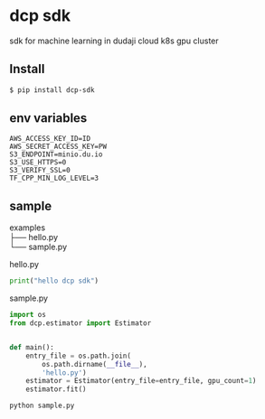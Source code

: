 # dcp sdk
sdk for machine learning in dudaji cloud k8s gpu cluster

## Install
```bash
$ pip install dcp-sdk
```

## env variables
```
AWS_ACCESS_KEY_ID=ID
AWS_SECRET_ACCESS_KEY=PW
S3_ENDPOINT=minio.du.io
S3_USE_HTTPS=0
S3_VERIFY_SSL=0
TF_CPP_MIN_LOG_LEVEL=3
```

## sample
examples  
├── hello.py  
└── sample.py

hello.py
```python
print("hello dcp sdk")
```

sample.py
```python
import os
from dcp.estimator import Estimator


def main():
    entry_file = os.path.join(
        os.path.dirname(__file__),
        'hello.py')
    estimator = Estimator(entry_file=entry_file, gpu_count=1)
    estimator.fit()

```

```shell
python sample.py
```




